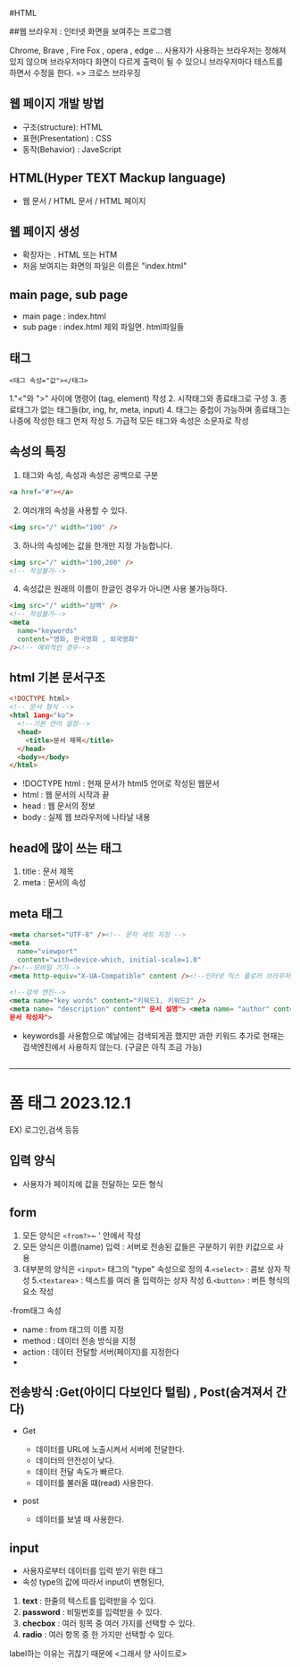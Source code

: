 #HTML

##웹 브라우저 : 인터넷 화면을 보여주는 프로그램

Chrome, Brave , Fire Fox , opera , edge ...
사용자가 사용하는 브라우저는 정해져 있지 않으며
브라우저마다 화면이 다르게 출력이 될 수 있으니
브라우저마다 테스트를 하면서 수정을 한다.
=> 크로스 브라우징

## 웹 페이지 개발 방법

- 구조(structure): HTML
- 표현(Presentation) : CSS
- 동작(Behavior) : JaveScript

## HTML(Hyper TEXT Mackup language)

- 웹 문서 / HTML 문서 / HTML 페이지

## 웹 페이지 생성

- 확장자는 . HTML 또는 HTM
- 처음 보여지는 화면의 파일은 이름은 "index.html"

## main page, sub page

- main page : index.html
- sub page : index.html 제외 파일면. html파일들

## 태그

```
<태그 속성="값"></태그>
```

1."<"와 ">" 사이에 명령어 (tag, element) 작성 2. 시작태그와 종료태그로 구성 3. 종료태그가 없는 태그들(br, ing, hr, meta, input) 4. 태그는 중첩이 가능하며 종료태그는 나중에 작성한 태그 먼저 작성 5. 가급적 모든 태그와 속성은 소문자로 작성

## 속성의 특징

1. 태그와 속성, 속성과 속성은 공백으로 구분

```html
<a href="#"></a>
```

2. 여러개의 속성을 사용할 수 있다.

```html
<img src="/" width="100" />
```

3. 하나의 속성에는 값을 한개만 지정 가능합니다.

```html
<img src="/" width="100,200" />
<!-- 작성불가-->
```

4. 속성값은 원래의 이름이 한글인 경우가 아니면 사용 불가능하다.

```html
<img src="/" width="삼백" />
<!-- 작성불가-->
<meta
  name="keywords"
  content="영화, 한국영화 , 외국영화"
/><!-- 예외적인 경우-->
```

## html 기본 문서구조

```html
<!DOCTYPE html>
<!-- 문서 형식 -->
<html 1ang="ko">
  <!--기본 언어 설정-->
  <head>
    <title>문서 제목</title>
  </head>
  <body></body>
</html>
```

- !DOCTYPE html : 현재 문서가 html5 언어로 작성된 웹문서
- html : 웹 문서의 시작과 끝
- head : 웹 문서의 정보
- body : 실제 웹 브라우저에 나타날 내용

## head에 많이 쓰는 태그

1. title : 문서 제목
2. meta : 문서의 속성

## meta 태그

```html
<meta charset="UTF-8" /><!-- 문자 세트 지정 -->
<meta
  name="viewport"
  content="with=device-which, initial-scale=1.0"
/><!--모바일 기기-->
<meta http-equiv="X-UA-Compatible" content /><!--인터넷 익스 플로러 브라우저-->

<!--검색 엔진-->
<meta name="key words" content="키워드1, 키워드2" />
<meta name= "description" content" 문서 설명"> <meta name= "author" content"
문서 작성자">
```

- keywords를 사용함으로 예날에는 검색되게끔 했지만 과한 키워드 추가로 현재는 검색엔진에서 사용하지 않는다. (구글은 아직 조금 가능)

## <hr>

# 폼 태그 2023.12.1

EX) 로그인,검색 등등

## 입력 양식

- 사용자가 페이지에 값을 전달하는 모든 형식

## form

1. 모든 양식은 `<from?>`~ </from>' 안에서 작성
2. 모든 양식은 이름(name) 입력 : 서버로 전송된 값들은 구분하기 위한 키값으로 사용
3. 대부분의 양식은 `<input>` 태그의 "type" 속성으로 정의 4.`<select>` : 콤보 상자 작성 5.`<textarea>` : 텍스트를 여러 줄 입력하는 상자 작성 6.`<button>` : 버튼 형식의 요소 작성

-from태그 속성

- name : from 태그의 이름 지정
- method : 데이터 전송 방식을 지정
- action : 데이터 전달할 서버(페이지)를 지정한다
-

## 전송방식 :Get(아이디 다보인다 털림) , Post(숨겨져서 간다)

- Get

  - 데이터를 URL에 노출시켜서 서버에 전달한다.
  - 데이터의 안전성이 낮다.
  - 데이터 전달 속도가 빠르다.
  - 데이터를 불러올 떄(read) 사용한다.

- post
  - 데이터를 보낼 때 사용한다.

## input

- 사용자로부터 데이터를 입력 받기 위한 태그
- 속성 type의 값에 따라서 input이 변형된다,

1. **text** : 한줄의 텍스트를 입력받을 수 있다.
2. **password** : 비밀번호를 입력받을 수 있다.
3. **checbox** : 여러 힝목 중 여러 가지를 선택할 수 있다.
4. **radio** : 여러 항목 중 한 가지만 선택할 수 있다.

label하는 이유는 귀찮기 때문에 <그래서 양 사이드로>
